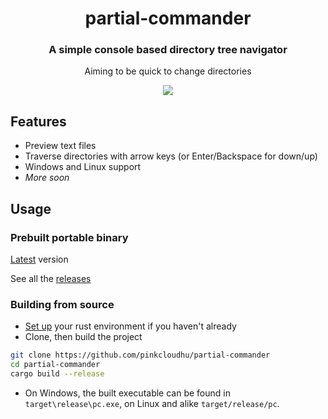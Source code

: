 <div align="center">
  <h1>partial-commander</h1>
  <h3>A simple console based directory tree navigator</h3>
  <p>Aiming to be quick to change directories</p>
  <img src="https://i.imgur.com/0ukqCXR.png">
</div>

## Features
- Preview text files
- Traverse directories with arrow keys (or Enter/Backspace for down/up)
- Windows and Linux support
- *More soon*

## Usage
### Prebuilt portable binary
[Latest](https://github.com/pinkcloudhu/partial-commander/releases/download/latest/pc.exe) version

See all the [releases](https://github.com/pinkcloudhu/partial-commander/releases)

### Building from source
- [Set up](https://www.rust-lang.org/tools/install) your rust environment if you haven't already
- Clone, then build the project
```sh
git clone https://github.com/pinkcloudhu/partial-commander
cd partial-commander
cargo build --release
```
- On Windows, the built executable can be found in `target\release\pc.exe`,
  on Linux and alike `target/release/pc`.